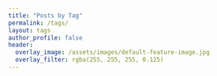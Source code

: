 ```yaml
---
title: "Posts by Tag"
permalink: /tags/
layout: tags
author_profile: false
header:
  overlay_image: /assets/images/default-feature-image.jpg
  overlay_filter: rgba(255, 255, 255, 0.125)
---
```

